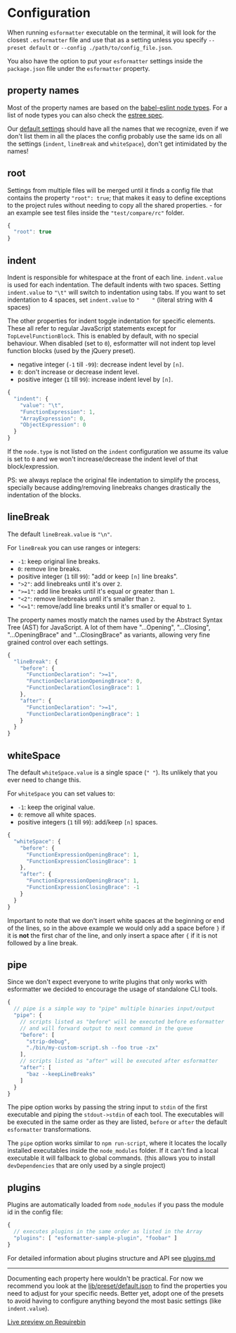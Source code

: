 # Configuration

When running `esformatter` executable on the terminal, it will look for the
closest `.esformatter` file and use that as a setting unless you specify
`--preset default` or `--config ./path/to/config_file.json`.

You also have the option to put your `esformatter` settings inside the
`package.json` file under the `esformatter` property.

## property names

Most of the property names are based on the [babel-eslint node
types](https://astexplorer.net/). For a list of node types you can also check
the [estree spec](https://github.com/estree/estree).

Our [default settings](../lib/preset/default.json) should have all the names
that we recognize, even if we don't list them in all the places the config
probably use the same ids on all the settings (`indent`, `lineBreak` and
`whiteSpace`), don't get intimidated by the names!

## root

Settings from multiple files will be merged until it finds a config file that
contains the property `"root": true`; that makes it easy to define exceptions
to the project rules without needing to copy all the shared properties. - for
an example see test files inside the `"test/compare/rc"` folder.

```js
{
  "root": true
}
```

## indent

Indent is responsible for whitespace at the front of each line. `indent.value`
is used for each indentation. The default indents with two spaces. Setting
`indent.value` to `"\t"` will switch to indentation using tabs. If you want to
set indentation to 4 spaces, set `indent.value` to `"    "` (literal string
with 4 spaces)

The other properties for indent toggle indentation for specific elements. These
all refer to regular JavaScript statements except for `TopLevelFunctionBlock`.
This is enabled by default, with no special behaviour. When disabled (set to
`0`), esformatter will not indent top level function blocks (used by the
jQuery preset).

 - negative integer (`-1` till `-99`): decrease indent level by `[n]`.
 - `0`: don't increase or decrease indent level.
 - positive integer (`1` till `99`): increase indent level by `[n]`.

```js
{
  "indent": {
    "value": "\t",
    "FunctionExpression": 1,
    "ArrayExpression": 0,
    "ObjectExpression": 0
  }
}
```

If the `node.type` is not listed on the `indent` configuration we assume its
value is set to `0` and we won't increase/decrease the indent level of that
block/expression.

PS: we always replace the original file indentation to simplify the process,
specially because adding/removing linebreaks changes drastically the
indentation of the blocks.


## lineBreak

The default `lineBreak.value` is `"\n"`.

For `lineBreak` you can use ranges or integers:

 - `-1`: keep original line breaks.
 - `0`: remove line breaks.
 - positive integer (`1` till `99`): "add or keep `[n]` line breaks".
 - `">2"`: add linebreaks until it's over `2`.
 - `">=1"`: add line breaks until it's equal or greater than `1`.
 - `"<2"`: remove linebreaks until it's smaller than `2`.
 - `"<=1"`: remove/add line breaks until it's smaller or equal to `1`.

The property names mostly match the names used by the Abstract Syntax Tree
(AST) for JavaScript. A lot of them have "...Opening", "...Closing",
"...OpeningBrace" and "...ClosingBrace" as variants, allowing very fine grained
control over each settings.

```js
{
  "lineBreak": {
    "before": {
      "FunctionDeclaration": ">=1",
      "FunctionDeclarationOpeningBrace": 0,
      "FunctionDeclarationClosingBrace": 1
    },
    "after": {
      "FunctionDeclaration": ">=1",
      "FunctionDeclarationOpeningBrace": 1
    }
  }
}
```


## whiteSpace

The default `whiteSpace.value` is a single space (`" "`). Its
unlikely that you ever need to change this.

For `whiteSpace` you can set values to:

 - `-1`: keep the original value.
 - `0`: remove all white spaces.
 - positive integers (`1` till `99`): add/keep `[n]` spaces.

```js
{
  "whiteSpace": {
    "before": {
      "FunctionExpressionOpeningBrace": 1,
      "FunctionExpressionClosingBrace": 1
    },
    "after": {
      "FunctionExpressionOpeningBrace": 1,
      "FunctionExpressionClosingBrace": -1
    }
  }
}
```

Important to note that we don't insert white spaces at the beginning or end of
the lines, so in the above example we would only add a space before `}` if it
is **not** the first char of the line, and only insert a space after `{` if it
is not followed by a line break.


## pipe

Since we don't expect everyone to write plugins that only works with
esformatter we decided to encourage the usage of standalone CLI tools.

```js
{
  // pipe is a simple way to "pipe" multiple binaries input/output
  "pipe": {
    // scripts listed as "before" will be executed before esformatter
    // and will forward output to next command in the queue
    "before": [
      "strip-debug",
      "./bin/my-custom-script.sh --foo true -zx"
    ],
    // scripts listed as "after" will be executed after esformatter
    "after": [
      "baz --keepLineBreaks"
    ]
  }
}
```

The pipe option works by passing the string input to `stdin` of the first
executable and piping the `stdout->stdin` of each tool. The executables will be
executed in the same order as they are listed, `before` or `after` the default
`esformatter` transformations.

The `pipe` option works similar to `npm run-script`, where it locates the
locally installed executables inside the `node_modules` folder. If it can't
find a local executable it will fallback to global commands. (this allows you
to install `devDependencies` that are only used by a single project)


## plugins

Plugins are automatically loaded from `node_modules` if you pass the module id
in the config file:

```js
{
  // executes plugins in the same order as listed in the Array
  "plugins": [ "esformatter-sample-plugin", "foobar" ]
}
```

For detailed information about plugins structure and API see
[plugins.md](./plugins.md)


---


Documenting each property here wouldn't be practical. For now we recommend you
look at the [lib/preset/default.json](../lib/preset/default.json) to find the
properties you need to adjust for your specific needs. Better yet, adopt one of
the presets to avoid having to configure anything beyond the most basic
settings (like `indent.value`).

[Live preview on Requirebin](http://requirebin.com/embed?gist=0d67452e01754269660f)

